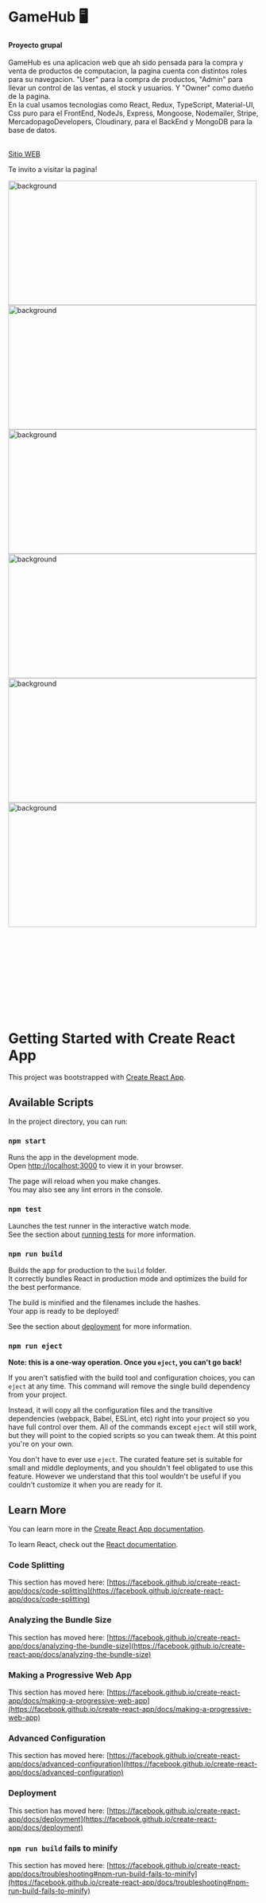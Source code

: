 <h1>GameHub 🖥️</h1>  
<h4>Proyecto grupal</h4>
  <p>GameHub es una aplicacion web que ah sido pensada para la compra y venta de productos de computacion, la pagina cuenta con distintos roles para su navegacion.    "User" para la compra de productos, "Admin" para llevar un control de las ventas, el stock y usuarios. Y "Owner" como dueño de la pagina.</br>
En la cual usamos tecnologias como React, Redux, TypeScript, Material-UI, Css puro para el FrontEnd, NodeJs, Express, Mongoose, Nodemailer, Stripe, MercadopagoDevelopers, Cloudinary,  para el BackEnd y MongoDB para la base de datos.</p>
</br>
 <a href="https://gamehub-chi.vercel.app/" rel="noopener noreferrer" target="_blank">Sitio WEB</a>
<p>Te invito a visitar la pagina!</p>
<img src="https://github.com/Tdibacco17/App-Proyecto-Grupal-/blob/main/ecommerce.jpg" alt="background" width="500px" height="250px"/>
<img src="https://github.com/Tdibacco17/App-Proyecto-Grupal-/blob/main/ecommerce2.png" alt="background" width="500px" height="250px"/>
<img src="https://github.com/Tdibacco17/App-Proyecto-Grupal-/blob/main/ecommerce3.png" alt="background" width="500px" height="250px"/>
<img src="https://github.com/Tdibacco17/App-Proyecto-Grupal-/blob/main/ecommerce4.png" alt="background" width="500px" height="250px"/>
<img src="https://github.com/Tdibacco17/App-Proyecto-Grupal-/blob/main/ecommerce5.png" alt="background" width="500px" height="250px"/>
<img src="https://github.com/Tdibacco17/App-Proyecto-Grupal-/blob/main/ecommerce6.png" alt="background" width="500px" height="250px"/>

</br></br></br></br></br></br></br></br></br>
# Getting Started with Create React App

This project was bootstrapped with [Create React App](https://github.com/facebook/create-react-app).

## Available Scripts

In the project directory, you can run:

### `npm start`

Runs the app in the development mode.\
Open [http://localhost:3000](http://localhost:3000) to view it in your browser.

The page will reload when you make changes.\
You may also see any lint errors in the console.

### `npm test`

Launches the test runner in the interactive watch mode.\
See the section about [running tests](https://facebook.github.io/create-react-app/docs/running-tests) for more information.

### `npm run build`

Builds the app for production to the `build` folder.\
It correctly bundles React in production mode and optimizes the build for the best performance.

The build is minified and the filenames include the hashes.\
Your app is ready to be deployed!

See the section about [deployment](https://facebook.github.io/create-react-app/docs/deployment) for more information.

### `npm run eject`

**Note: this is a one-way operation. Once you `eject`, you can't go back!**

If you aren't satisfied with the build tool and configuration choices, you can `eject` at any time. This command will remove the single build dependency from your project.

Instead, it will copy all the configuration files and the transitive dependencies (webpack, Babel, ESLint, etc) right into your project so you have full control over them. All of the commands except `eject` will still work, but they will point to the copied scripts so you can tweak them. At this point you're on your own.

You don't have to ever use `eject`. The curated feature set is suitable for small and middle deployments, and you shouldn't feel obligated to use this feature. However we understand that this tool wouldn't be useful if you couldn't customize it when you are ready for it.

## Learn More

You can learn more in the [Create React App documentation](https://facebook.github.io/create-react-app/docs/getting-started).

To learn React, check out the [React documentation](https://reactjs.org/).

### Code Splitting

This section has moved here: [https://facebook.github.io/create-react-app/docs/code-splitting](https://facebook.github.io/create-react-app/docs/code-splitting)

### Analyzing the Bundle Size

This section has moved here: [https://facebook.github.io/create-react-app/docs/analyzing-the-bundle-size](https://facebook.github.io/create-react-app/docs/analyzing-the-bundle-size)

### Making a Progressive Web App

This section has moved here: [https://facebook.github.io/create-react-app/docs/making-a-progressive-web-app](https://facebook.github.io/create-react-app/docs/making-a-progressive-web-app)

### Advanced Configuration

This section has moved here: [https://facebook.github.io/create-react-app/docs/advanced-configuration](https://facebook.github.io/create-react-app/docs/advanced-configuration)

### Deployment

This section has moved here: [https://facebook.github.io/create-react-app/docs/deployment](https://facebook.github.io/create-react-app/docs/deployment)

### `npm run build` fails to minify

This section has moved here: [https://facebook.github.io/create-react-app/docs/troubleshooting#npm-run-build-fails-to-minify](https://facebook.github.io/create-react-app/docs/troubleshooting#npm-run-build-fails-to-minify)
